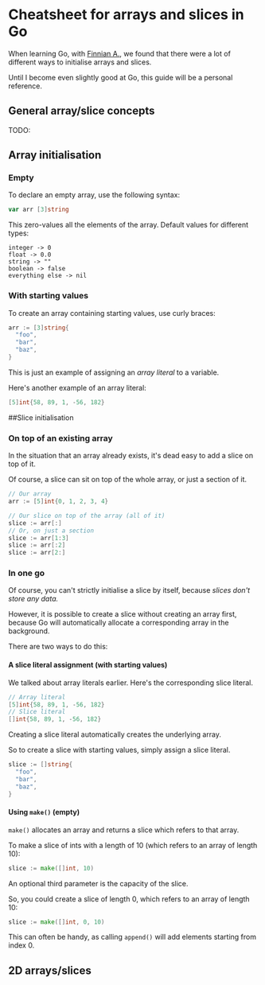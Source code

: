 # Cheatsheet for arrays and slices in Go
When learning Go, with [Finnian A.](https://github.com/developius), we found that there were a lot of different ways to initialise arrays and slices.

Until I become even slightly good at Go, this guide will be a personal reference.

## General array/slice concepts
TODO:
<!-- In most circumstances it's unnecessary to deal with arrays; slices are far easier.
_Slices don't store any data._
Explain capacity with ascii art -->

## Array initialisation
### Empty
To declare an empty array, use the following syntax:
```go
var arr [3]string
```
This zero-values all the elements of the array.
Default values for different types:
```
integer -> 0
float -> 0.0
string -> ""
boolean -> false
everything else -> nil
```
### With starting values
To create an array containing starting values, use curly braces:
```go
arr := [3]string{
  "foo",
  "bar",
  "baz",
}
```
This is just an example of assigning an _array literal_ to a variable.

Here's another example of an array literal:
```go
[5]int{58, 89, 1, -56, 182}
```
##Slice initialisation
### On top of an existing array
In the situation that an array already exists, it's dead easy to add a slice on top of it.

Of course, a slice can sit on top of the whole array, or just a section of it.
```go
// Our array
arr := [5]int{0, 1, 2, 3, 4}

// Our slice on top of the array (all of it)
slice := arr[:]
// Or, on just a section
slice := arr[1:3]
slice := arr[:2]
slice := arr[2:]
```
### In one go
Of course, you can't strictly initialise a slice by itself, because *slices don't store any data.*

However, it is possible to create a slice without creating an array first, because Go will automatically allocate a corresponding array in the background.

There are two ways to do this:
#### A slice literal assignment (with starting values)
We talked about array literals earlier. Here's the corresponding slice literal.
```go
// Array literal
[5]int{58, 89, 1, -56, 182}
// Slice literal
[]int{58, 89, 1, -56, 182}
```
Creating a slice literal automatically creates the underlying array.

So to create a slice with starting values, simply assign a slice literal.
```go
slice := []string{
  "foo",
  "bar",
  "baz",
}
```
#### Using `make()` (empty)
`make()` allocates an array and returns a slice which refers to that array.

To make a slice of ints with a length of 10 (which refers to an array of length 10):
```go
slice := make([]int, 10)
```
An optional third parameter is the capacity of the slice.

So, you could create a slice of length 0, which refers to an array of length 10:
```go
slice := make([]int, 0, 10)
```
This can often be handy, as calling `append()` will add elements starting from index 0.
## 2D arrays/slices
